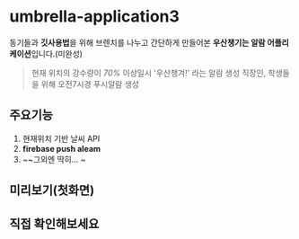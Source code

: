 # umbrella-application3

동기들과 **깃사용법**을 위해 브렌치를 나누고 간단하게 만들어본 **우산챙기는 알람 어플리케이션**입니다.(미완성)
>현재 위치의 강수량이 *70%* 이상일시 '우산챙겨!' 라는 알람 생성 
>직장인, 학생들을 위해 오전7시경 푸시알람 생성

## 주요기능

1. 현재위치 기반 날씨 API
2. **firebase push aleam**
3. ~~그외엔 딱히... ~

## 미리보기(첫화면)


## 직접 확인해보세요
